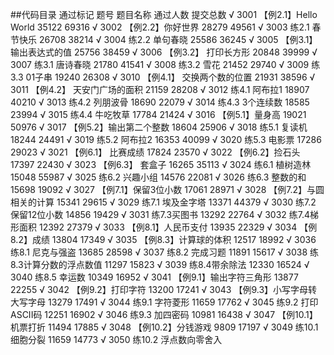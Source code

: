 ##代码目录
通过标记	题号	题目名称	通过人数	提交总数
√	3001	【例2.1】Hello World	35122	69316
√	3002	【例2.2】你好世界	28279	49561
√	3003	练2.1 春节快乐	26708	38214
√	3004	练2.2 单句春晓	25586	36245
√	3005	【例3.1】 输出表达式的值	25756	38459
√	3006	【例3.2】 打印长方形	20848	39999
√	3007	练3.1 唐诗春晓	21780	41541
√	3008	练3.2 雪花	21452	29740
√	3009	练3.3 01子串	19240	26308
√	3010	【例4.1】 交换两个数的位置	21931	38596
√	3011	【例4.2】 天安门广场的面积	21159	28208
√	3012	练4.1 阿布拉1	18907	40210
√	3013	练4.2 列朋波骨	18690	22079
√	3014	练4.3 3个连续数	18585	23994
√	3015	练4.4 牛吃牧草	17784	21424
√	3016	【例5.1】量身高	19021	50976
√	3017	【例5.2】输出第二个整数	18604	25906
√	3018	练5.1 复读机	18244	24491
√	3019	练5.2 阿布拉2	16353	40099
√	3020	练5.3 电影票	17286	29023
√	3021	【例6.1】 比赛成绩	17824	23570
√	3022	【例6.2】捡石头	17397	22430
√	3023	【例6.3】 套盒子	16265	35113
√	3024	练6.1 植树造林	15048	55987
√	3025	练6.2 兴趣小组	14576	22081
√	3026	练6.3 整数的和	15698	19092
√	3027	【例7.1】保留3位小数	17061	28971
√	3028	【例7.2】与圆相关的计算	15341	29615
√	3029	练7.1 埃及金字塔	13371	44379
√	3030	练7.2 保留12位小数	14856	19429
√	3031	练7.3买图书	13292	22764
√	3032	练7.4梯形面积	12392	27379
√	3033	【例8.1】人民币支付	13935	22329
√	3034	【例8.2】成绩	13804	17349
√	3035	【例8.3】计算球的体积	12517	18992
√	3036	练8.1 尼克与强盗	13685	28598
√	3037	练8.2 完成习题	11891	15617
√	3038	练8.3计算分数的浮点数值	11297	15823
√	3039	练8.4带余除法	12330	16524
√	3040	练8.5 幸运数	10349	16952
√	3041	【例9.1】输出字符三角形	13877	22255
√	3042	【例9.2】打印字符	13200	17241
√	3043	【例9.3】小写字母转大写字母	13279	17491
√	3044	练9.1 字符菱形	11659	17762
√	3045	练9.2 打印ASCII码	12251	16902
√	3046	练9.3 加四密码	10981	16438
√	3047	【例10.1】机票打折	11494	17885
√	3048	【例10.2】分钱游戏	9809	17197
√	3049	练10.1 细胞分裂	11659	14773
√	3050	练10.2 浮点数向零舍入
